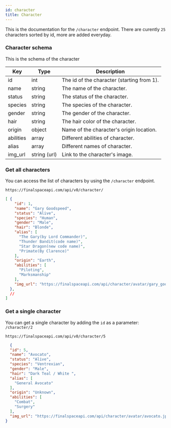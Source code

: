 ```yaml
---
id: character
title: Character 
---
```


This is the documentation for the `/character` endpoint. There are curently `25` characters sorted by id, more are added everyday. 

### Character schema

This is the schema of the character

|Key|Type|Description|
|---|---|---|
|id|int|The id of the character (starting from 1).
|name|string|The name of the character.
|status|string|The status of the character.
|species|string|The species of the character.
|gender|string|The gender of the character.
|hair|string|The hair color of the character.
|origin|object|Name of the character's origin location.
|abilities|array|Different abilities of character.
|alias|array|Different names of character.
|img_url|string (url)|Link to the character's image. 

### Get all characters
You can access the list of characters by using the `/character` endpoint.

```
https://finalspaceapi.com/api/v0/character/
```
```json 
[ {
    "id": 1,
    "name": "Gary Goodspeed",
    "status": "Alive",
    "species": "Human",
    "gender": "Male",
    "hair": "Blonde",
    "alias": [
      "The Gary(by Lord Commander)",
      "Thunder Bandit(code name)",
      "Star Dragon(new code name)",
      "Primate(By Clarence)"
    ],
    "origin": "Earth",
    "abilities": [
      "Piloting",
      "Marksmanship"
    ],
    "img_url": "https://finalspaceapi.com/api/character/avatar/gary_goodspeed.jpg"
  },
  //
]
```

### Get a single character
You can get a single character by adding the `id` as a parameter: `/character/2`
```
https://finalspaceapi.com/api/v0/character/5
```
```json
  {
  "id": 5,
  "name": "Avocato",
  "status": "Alive",
  "species": "Ventrexian",
  "gender": "Male",
  "hair": "Dark Teal / White ",
  "alias": [
    "General Avocato"
  ],
  "origin": "Unknown",
  "abilities": [
    "Combat",
    "Surgery"
  ],
  "img_url": "https://finalspaceapi.com/api/character/avatar/avocato.jpg"
}
```
